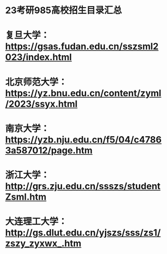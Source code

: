 # 23考研985高校招生目录汇总  
# 复旦大学：https://gsas.fudan.edu.cn/sszsml2023/index.html  
# 北京师范大学：https://yz.bnu.edu.cn/content/zyml/2023/ssyx.html  
# 南京大学：https://yzb.nju.edu.cn/f5/04/c47863a587012/page.htm  
# 浙江大学：http://grs.zju.edu.cn/ssszs/studentZsml.htm  
# 大连理工大学：http://gs.dlut.edu.cn/yjszs/sss/zs1/zszy_zyxwx_.htm

